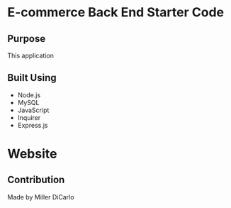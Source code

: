 # E-commerce Back End Starter Code

## Purpose
This application 

## Built Using
* Node.js
* MySQL
* JavaScript
* Inquirer
* Express.js

# Website


## Contribution
Made by Miller DiCarlo